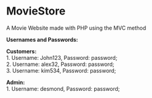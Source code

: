 # MovieStore
A Movie Website made with PHP using the MVC method

<b>Usernames and Passwords:</b>

<b>Customers:</b></br>
    1. Username: John123, Password: password;</br>
    2. Username: alex32,  Password: password;</br>
    3. Username: kim534,  Password: password;</br>
    
<b>Admin:</b></br>
    1. Username: desmond, Password: password;
